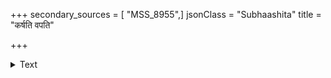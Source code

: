 +++
secondary_sources = [ "MSS_8955",]
jsonClass = "Subhaashita"
title = "कर्षति वपति"

+++

<details><summary>Text</summary>

कर्षति वपति लुनीते दीव्यति सीव्यति पुनाति वयते च।  
विदधाति किं न कृत्यं जठरानलशान्तये तनुमान्॥
</details>
